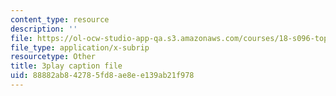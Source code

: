 ```yaml
---
content_type: resource
description: ''
file: https://ol-ocw-studio-app-qa.s3.amazonaws.com/courses/18-s096-topics-in-mathematics-with-applications-in-finance-fall-2013/88882ab842785fd8ae8ee139ab21f978_9YtmGy-wfE4.vtt
file_type: application/x-subrip
resourcetype: Other
title: 3play caption file
uid: 88882ab8-4278-5fd8-ae8e-e139ab21f978
---
```

